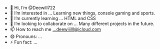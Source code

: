 - 👋 Hi, I’m @Deewill722
- 👀 I’m interested in ... Learning new things, console gaming and sports.
- 🌱 I’m currently learning ... HTML and CSS
- 💞️ I’m looking to collaborate on ... Many different projects in the future.
- 📫 How to reach me ...deewiiilll@icloud.com
- 😄 Pronouns: ...
- ⚡ Fun fact: ...

<!---
Deewill722/Deewill722 is a ✨ special ✨ repository because its `README.md` (this file) appears on your GitHub profile.
You can click the Preview link to take a look at your changes.
--->
